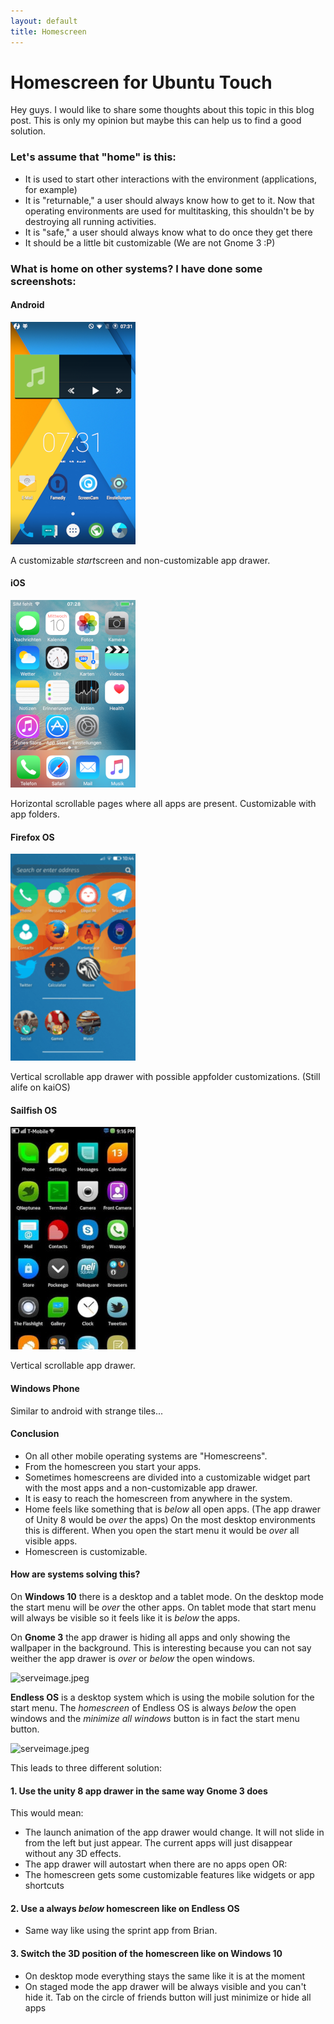 ```yaml
---
layout: default
title: Homescreen
---
```

# Homescreen for Ubuntu Touch
Hey guys. I would like to share some thoughts about this topic in this blog post. This is only my opinion but maybe this can help us to find a good solution.

### Let's assume that "home" is this:
+ It is used to start other interactions with the environment (applications, for example)
+ It is "returnable," a user should always know how to get to it. Now that operating environments are used for multitasking, this shouldn't be by destroying all running activities.
+ It is "safe," a user should always know what to do once they get there
+ It should be a little bit customizable (We are not Gnome 3 :P)

### What is **home** on other systems? I have done some screenshots:

#### Android

![Screenshot_2019-04-10-07-31-49.png](/assets/images/android.png) 

A customizable *start*screen and non-customizable app drawer.

#### iOS

![ima_d939465.png](/assets/images/ios.png) 

Horizontal scrollable pages where all apps are present. Customizable with app folders.


#### Firefox OS

![737a843c39be00cad22d7a68939f865b.png](/assets/images/firefoxos.png) 

Vertical scrollable app drawer with possible appfolder customizations. (Still alife on kaiOS)

#### Sailfish OS

![serveimage.jpeg](/assets/images/sailfishos.jpeg) 

Vertical scrollable app drawer.

#### Windows Phone

Similar to android with strange tiles...

#### Conclusion

+ On all other mobile operating systems are "Homescreens".
+ From the homescreen you start your apps.
+ Sometimes homescreens are divided into a customizable widget part with the most apps and a non-customizable app drawer.
+ It is easy to reach the homescreen from anywhere in the system.
+ Home feels like something that is *below* all open apps. (The app drawer of Unity 8 would be *over* the apps) On the most desktop environments this is different. When you open the start menu it would be *over* all visible apps.
+ Homescreen is customizable.

#### How are systems solving this?

On **Windows 10** there is a desktop and a tablet mode. On the desktop mode the start menu will be *over* the other apps. On tablet mode that start menu will always be visible so it feels like it is *below* the apps.

On **Gnome 3** the app drawer is hiding all apps and only showing the wallpaper in the background. This is interesting because you can not say weither the app drawer is *over* or *below* the open windows.

![serveimage.jpeg](/assets/images/gnome3.jpeg) 

**Endless OS** is a desktop system which is using the mobile solution for the start menu. The *homescreen* of Endless OS is always *below* the open windows and the *minimize all windows* button is in fact the start menu button.

![serveimage.jpeg](/assets/images/endlessos.jpeg) 

This leads to three different solution:

#### 1. Use the unity 8 app drawer in the same way Gnome 3 does

This would mean:
+ The launch animation of the app drawer would change. It will not slide in from the left but just appear. The current apps will just disappear without any 3D effects.
+ The app drawer will autostart when there are no apps open OR:
+ The homescreen gets some customizable features like widgets or app shortcuts

#### 2. Use a always *below* homescreen like on Endless OS

+ Same way like using the sprint app from Brian.

#### 3. Switch the 3D position of the homescreen like on Windows 10

+ On desktop mode everything stays the same like it is at the moment
+ On staged mode the app drawer will be always visible and you can't hide it. Tab on the circle of friends button will just minimize or hide all apps
